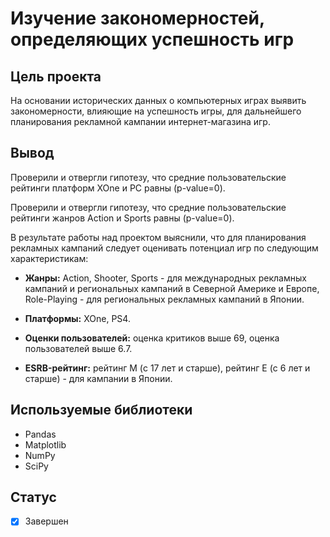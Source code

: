 # Изучение закономерностей, определяющих успешность игр

## Цель проекта
На основании исторических данных о компьютерных играх выявить закономерности, влияющие на успешность игры, для дальнейшего планирования рекламной кампании интернет-магазина игр.

## Вывод
Проверили и отвергли гипотезу, что cредние пользовательские рейтинги платформ XOne и PC равны (p-value=0).

Проверили и отвергли гипотезу, что cредние пользовательские рейтинги жанров Action и Sports равны (p-value=0).

В результате работы над проектом выяснили, что для планирования рекламных кампаний следует оценивать потенциал игр по следующим характеристикам:
- **Жанры:** Action, Shooter, Sports - для международных рекламных кампаний и региональных кампаний в Северной Америке и Европе, Role-Playing - для региональных рекламных кампаний в Японии.

- **Платформы:** XOne, PS4.

- **Оценки пользователей:** оценка критиков выше 69, оценка пользователей выше 6.7.

- **ESRB-рейтинг:** рейтинг M (с 17 лет и старше), рейтинг E (с 6 лет и старше) - для кампании в Японии.

## Используемые библиотеки
- Pandas
- Matplotlib
- NumPy
- SciPy

## Статус
- [x] Завершен
